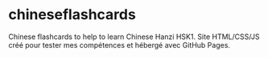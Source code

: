 # chineseflashcards
Chinese flashcards to help to learn Chinese Hanzi HSK1. 
Site HTML/CSS/JS créé pour tester mes compétences et hébergé avec GitHub Pages.
